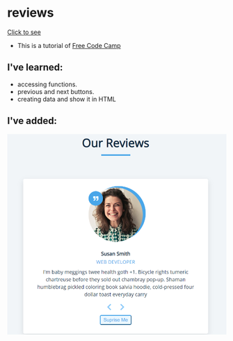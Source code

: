 # reviews

[Click to see]()

- This is a tutorial of [Free Code Camp](https://www.youtube.com/watch?v=3PHXvlpOkf4&list=WL&index=21&t=21s)

## I've learned:
- accessing functions.
- previous and next buttons.
- creating data and show it in HTML

## I've added:


![.](ss.png)

